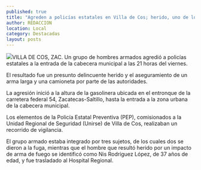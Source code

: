 ```yaml
---
published: true
title: "Agreden a policías estatales en Villa de Cos; herido, uno de los presuntos delincuentes"
author: REDACCION
location: Local
category: Destacadas
layout: posts
---
```


![](http://i.imgur.com/om2sETRm.jpg)VILLA DE  COS, ZAC. Un grupo de hombres armados agredió a policías estatales a la entrada de la cabecera municipal a las 21 horas del viernes.

El resultado fue un presunto delincuente herido y el aseguramiento de un arma larga y una camioneta por parte de las autoridades.

La agresión inició a la altura de la gasolinera ubicada en el entronque de la carretera federal 54, Zacatecas-Saltillo, hasta la entrada a la zona urbana de la cabecera municipal.

Los elementos de la Policía Estatal Preventiva (PEP), comisionados a la Unidad Regional de Seguridad (Unirse) de Villa de Cos, realizaban un recorrido de vigilancia.

El grupo armado estaba integrado por tres sujetos, de los cuales dos se dieron a la fuga, mientras que el hombre que resultó herido por un impacto de arma de fuego se identificó como Nis Rodríguez López, de 37 años de edad, y fue trasladado al Hospital Regional.
